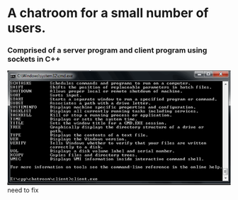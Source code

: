 # A chatroom for a small number of users.
### Comprised of a server program and client program using sockets in C++
![animation](./gtest.gif)
need to fix
